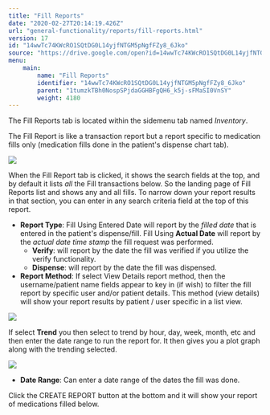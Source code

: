 ```yaml
---
title: "Fill Reports"
date: "2020-02-27T20:14:19.426Z"
url: "general-functionality/reports/fill-reports.html"
version: 17
id: "14wwTc74KWcRO1SQtDG0L14yjfNTGM5pNgfFZy8_6Jko"
source: "https://drive.google.com/open?id=14wwTc74KWcRO1SQtDG0L14yjfNTGM5pNgfFZy8_6Jko"
menu:
    main:
        name: "Fill Reports"
        identifier: "14wwTc74KWcRO1SQtDG0L14yjfNTGM5pNgfFZy8_6Jko"
        parent: "1tumzkTBh0NospSPjdaGGHBFgQH6_k5j-sFMaSI0VnSY"
        weight: 4180
---
```

The Fill Reports tab is located within the sidemenu tab named *Inventory*.

The Fill Report is like a transaction report but a report specific to medication fills only (medication fills done in the patient's dispense chart tab).

![](fill-reports.images/image1.png)

When the Fill Report tab is clicked, it shows the search fields at the top, and by default it lists *all* the Fill transactions below. So the landing page of Fill Reports list and shows any and all fills. To narrow down your report results in that section, you can enter in any search criteria field at the top of this report.

* <strong>Report Type</strong>: Fill Using Entered Date will report by the <em>filled date</em> that is entered in the patient's dispense/fill. Fill Using <strong>Actual Date</strong> will report by the <em>actual date time stamp</em> the fill request was performed.
    * <strong>Verify</strong>: will report by the date the fill was verified if you utilize the verify functionality.
    * <strong>Dispense</strong>: will report by the date the fill was dispensed.
* <strong>Report Method</strong>: If select View Details report method, then the username/patient name fields appear to key in (if wish) to filter the fill report by specific user and/or patient details. This method (view details) will show your report results by patient / user specific in a list view.

![](fill-reports.images/image2.png)

If select **Trend** you then select to trend by hour, day, week, month, etc and then enter the date range to run the report for. It then gives you a plot graph along with the trending selected.

![](fill-reports.images/image3.png)

* <strong>Date Range</strong>: Can enter a date range of the dates the fill was done.

Click the CREATE REPORT button at the bottom and it will show your report of medications filled below.

